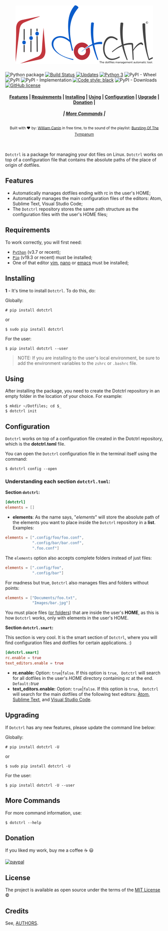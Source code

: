 <h1 align="center">
  <a href="https://github.com/snakypy/dotctrl">
    <img alt="ZSHPower" src="https://raw.githubusercontent.com/snakypy/snakypy-static/master/dotctrl/logo/png/dotctrl.png" width="auto">
  </a>
</h1>

![Python package](https://github.com/snakypy/dotctrl/workflows/Python%20package/badge.svg) [![Build Status](https://travis-ci.com/snakypy/dotctrl.svg?branch=master)](https://travis-ci.com/snakypy/dotctrl) [![Updates](https://pyup.io/repos/github/snakypy/dotctrl/shield.svg)](https://pyup.io/repos/github/snakypy/dotctrl/) [![Python 3](https://pyup.io/repos/github/snakypy/dotctrl/python-3-shield.svg)](https://pyup.io/repos/github/snakypy/dotctrl/) ![PyPI - Wheel](https://img.shields.io/pypi/wheel/dotctrl) ![PyPI](https://img.shields.io/pypi/v/dotctrl) ![PyPI - Implementation](https://img.shields.io/pypi/implementation/dotctrl) [![Code style: black](https://img.shields.io/badge/code%20style-black-000000.svg)](https://github.com/psf/black) ![PyPI - Downloads](https://img.shields.io/pypi/dm/dotctrl) [![GitHub license](https://img.shields.io/github/license/snakypy/dotctrl)](https://github.com/snakypy/dotctrl/blob/master/LICENSE)

<div align="center">
  <h4>
    <a href="#features">Features</a> |
    <a href="#requirements">Requirements</a> |
    <a href="#installing">Installing</a> |
    <a href="#using">Using</a> |
    <a href="#configuration">Configuration</a> |
    <a href="#upgrading">Upgrade</a> |
    <a href="#donation">Donation</a> |
  </h4>
  <h5>
    | <a href="#more-commands">More Commands</a> |
  </h5>
</div>

<div align="center">
  <sub>Built with ❤︎ by:
  <a href="https://williamcanin.github.io" target="_blank">William Canin</a> in free time,
  to the sound of the playlist: <a href="https://open.spotify.com/playlist/48brJJZdVifY79QAFmEImq?si=GmsvfKqATpG4p72ZeVClIQ" target="_blank">Bursting Of The Tympanum</a></sub>
</div>
<br>
<br>

`Dotctrl` is a package for managing your dot files on Linux. `Dotctrl` works on top of a configuration file that contains the absolute paths of the place of origin of dotfiles.

## Features

* Automatically manages dotfiles ending with rc in the user's HOME;
* Automatically manages the main configuration files of the editors: Atom, Sublime Text, Visual Studio Code;
* The `Dotctrl` repository stores the same path structure as the configuration files with the user's HOME files;

## Requirements

To work correctly, you will first need:

- [`Python`](https://python.org) (v3.7 or recent);
- [`Pip`](https://pip.pypa.io/en/stable/) (v19.3 or recent) must be installed;
- One of that editor [vim](https://www.vim.org/), [nano](https://www.nano-editor.org/) or [emacs](https://www.gnu.org/software/emacs/) must be installed;


## Installing

**1** - It's time to install `Dotctrl`. To do this, do:

Globally:

```shell
# pip install dotctrl
```
or

```shell
$ sudo pip install dotctrl
```

For the user:

```shell
$ pip install dotctrl --user
```

> NOTE: If you are installing to the user's local environment, be sure to add the environment variables to the `zshrc` or `.bashrc` file.

## Using

After installing the package, you need to create the Dotctrl repository in an empty folder in the location of your choice. For example:

```shell
$ mkdir ~/Dotfiles; cd $_
$ dotctrl init
```

## Configuration

`Dotctrl` works on top of a configuration file created in the Dotctrl repository, which is the **dotctrl.toml** file.

You can open the `Dotctrl` configuration file in the terminal itself using the command:

```shel
$ dotctrl config --open
```

### Understanding each section  `dotctrl.toml`:

**Section `dotctrl`:**

```toml
[dotctrl]
elements = []
```
* **elements**: As the name says, "*elements*" will store the absolute path of the elements you want to place inside the `Dotctrl` repository in a **list**. Examples:

```toml
elements = [".config/foo/foo.conf",
            ".config/bar/bar.conf",
            ".foo.conf"]
```

The `elements` option also accepts complete folders instead of just files:

```toml
elements = [".config/foo",
            ".config/bar"]
```

For madness but true, `Dotctrl` also manages files and folders without points:

```toml
elements = ["Documents/foo.txt",
            "Images/bar.jpg"]
```

You must place files (<u>or folders</u>) that are inside the user's **HOME**, as this is how `Dotctrl` works, only with elements in the user's HOME.



**Section `dotctrl.smart`:**

This section is very cool. It is the smart section of `Dotctrl`, where you will find configuration files and dotfiles for certain applications. :)

```toml
[dotctrl.smart]
rc.enable = true
text_editors.enable = true
```

* **rc.enable:** Option: `true`|`false`. If this option is `true`, ` Dotctrl` will search for all dotfiles in the user's *HOME* directory containing *rc* at the end. `Default:`*true*
* **text_editors.enable:** Option: `true`|`false`. If this option is `true`, ` Dotctrl` will search for the main dotfiles of the following text editors: [Atom](https://atom.io), [Sublime Text](https://www.sublimetext.com/), and [Visual Studio Code](https://code.visualstudio.com/).

## Upgrading

If `Dotctrl` has any new features, please update the command line below:

Globally:

```shell
# pip install dotctrl -U
```

or

```shell
$ sudo pip install dotctrl -U
```
For the user:

```shell
$ pip install dotctrl -U --user
```

## More Commands

For more command information, use:

```
$ dotctrl --help
```

## Donation

If you liked my work, buy me a coffee :coffee: :smiley:

[![paypal](https://www.paypalobjects.com/en_US/i/btn/btn_donateCC_LG.gif)](https://www.paypal.com/cgi-bin/webscr?cmd=_s-xclick&hosted_button_id=YBK2HEEYG8V5W&source)

## License

The project is available as open source under the terms of the [MIT License](https://github.com/snakypy/zshpower/blob/master/LICENSE) ©

## Credits

See, [AUTHORS](https://github.com/snakypy/zshpower/blob/master/AUTHORS.rst).
